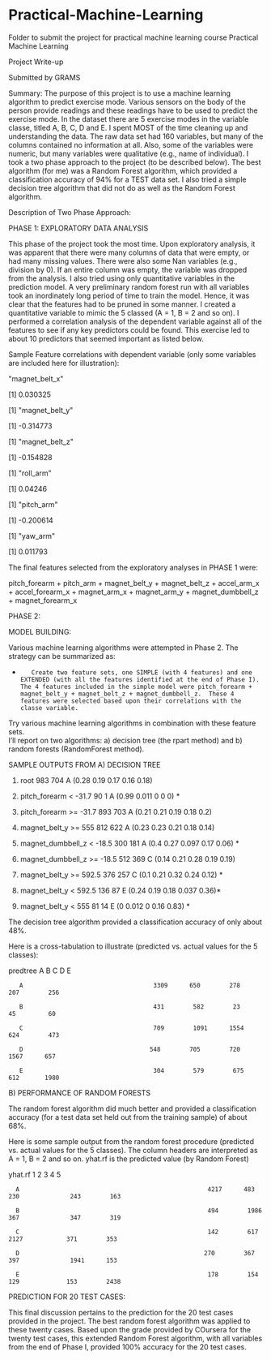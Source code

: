 # Practical-Machine-Learning
Folder to submit the project for practical machine learning course
Practical Machine Learning

Project Write-up

Submitted by GRAMS

Summary:  The purpose of this project is to use a machine learning algorithm to predict exercise mode.   Various sensors on the body of the person provide readings and these readings have to be used to predict the exercise mode.  In the dataset there are 5 exercise modes in the variable classe, titled A, B, C, D and E.   I spent MOST of the time cleaning up and understanding the data.  The raw data set had 160 variables, but many of the columns contained no information at all.  Also, some of the variables were numeric, but many variables were qualitative (e.g., name of individual).  I took a two phase approach to the project (to be described below).  The best algorithm (for me) was a Random Forest algorithm, which provided a classification accuracy of 94% for a TEST data set.  I also tried a simple decision tree algorithm that did not do as well as the Random Forest algorithm.

 

Description of Two Phase Approach:

PHASE 1: EXPLORATORY DATA ANALYSIS

This phase of the project took the most time.    Upon exploratory analysis, it was apparent that there were many columns of data that were empty, or had many missing values.  There were also some Nan variables (e.g., division by 0).  If an entire column was empty, the variable was dropped from the analysis.  I also tried using only quantitative variables in the prediction model.  A very preliminary random forest run with all variables took an inordinately long period of time to train the model.  Hence, it was clear that the features had to be pruned in some manner.  I created a quantitative variable to mimic the 5 classed (A = 1, B = 2 and so on).  I performed a correlation analysis of the dependent variable against all of the features to see if any key predictors could be found.  This exercise led to about 10 predictors that seemed important as listed below.

Sample Feature correlations with dependent variable (only some variables are included here for illustration):

"magnet_belt_x"

[1] 0.030325

[1] "magnet_belt_y"

[1] -0.314773

[1] "magnet_belt_z"

[1] -0.154828

[1] "roll_arm"

[1] 0.04246

[1] "pitch_arm"

[1] -0.200614

[1] "yaw_arm"

[1] 0.011793

The final features selected from the exploratory analyses in PHASE 1 were: 

pitch_forearm + pitch_arm + magnet_belt_y + magnet_belt_z + accel_arm_x +  accel_forearm_x +  magnet_arm_x + magnet_arm_y +  magnet_dumbbell_z +  magnet_forearm_x

 

PHASE 2:

MODEL BUILDING:

Various machine learning algorithms were attempted in Phase 2.  The strategy can be summarized as:

-        Create two feature sets, one SIMPLE (with 4 features) and one EXTENDED (with all the features identified at the end of Phase I).  The 4 features included in the simple model were pitch_forearm + magnet_belt_y + magnet_belt_z + magnet_dumbbell_z.  These 4 features were selected based upon their correlations with the classe variable.

Try various machine learning algorithms in combination with these feature sets.  
I’ll report on two algorithms:
a) decision tree (the rpart method) and b) random forests (RandomForest method).

 

SAMPLE OUTPUTS FROM A) DECISION TREE

1) root 983 704 A (0.28 0.19 0.17 0.16 0.18)  

2) pitch_forearm < -31.7 90   1 A (0.99 0.011 0 0 0) *

3) pitch_forearm >= -31.7 893 703 A (0.21 0.21 0.19 0.18 0.2)  

6) magnet_belt_y >= 555 812 622 A (0.23 0.23 0.21 0.18 0.14)  

12) magnet_dumbbell_z <  -18.5 300 181 A (0.4 0.27 0.097 0.17 0.06) *

13) magnet_dumbbell_z >= -18.5 512 369 C (0.14 0.21 0.28 0.19 0.19)  

26) magnet_belt_y >= 592.5 376 257 C (0.1 0.21 0.32 0.24 0.12) *

27) magnet_belt_y <  592.5 136  87 E (0.24 0.19 0.18 0.037 0.36)*

7) magnet_belt_y <  555 81  14 E (0 0.012 0 0.16 0.83) *

The decision tree algorithm provided a classification accuracy of only about 48%.

Here is a cross-tabulation to illustrate (predicted vs. actual values for the 5 classes):

predtree                             A            B             C             D            E

       A                                    3309      650        278        207        256

       B                                    431        582        23        45         60

       C                                    709        1091      1554       624        473

       D                                   548        705        720        1567      657

       E                                    304        579        675        612       1980

 

B) PERFORMANCE OF RANDOM FORESTS

The random forest algorithm did much better and provided a classification accuracy (for a test data set held out from the training sample) of about 68%.

Here is some sample output from the random forest procedure (predicted vs. actual values for the 5 classes). The column headers are interpreted as A = 1, B = 2 and so on. yhat.rf is the predicted value (by Random Forest)

yhat.rf                                               1             2             3             4             5

      A                                                    4217      483        230              243        163

      B                                                    494        1986      367              347        319

      C                                                    142        617        2127            371        353

      D                                                   270        367        397              1941      153

      E                                                    178        154        129             153        2438

 

PREDICTION FOR 20 TEST CASES:

This final discussion pertains to the prediction for the 20 test cases provided in the project.  The best random forest algorithm was applied to these twenty cases.  Based upon the grade provided by COursera for the twenty test cases, this extended Random Forest algorithm, with all variables from the end of Phase I, provided 100% accuracy for the 20 test cases.



 

 
